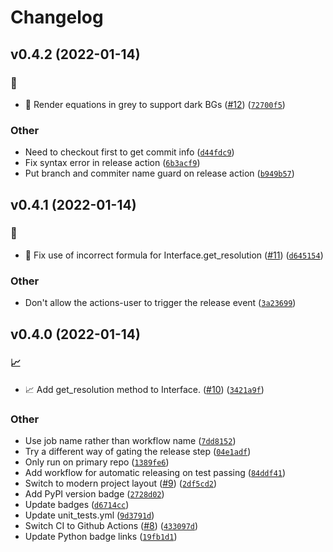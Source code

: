 # Changelog

<!--next-version-placeholder-->

## v0.4.2 (2022-01-14)
### :speech_balloon:
* :speech_balloon: Render equations in grey to support dark BGs ([#12](https://github.com/Data-Only-Greater/convergence/issues/12)) ([`72700f5`](https://github.com/Data-Only-Greater/convergence/commit/72700f527ab49286bf2749e2cc4a1d8dd335bfa8))

### Other
* Need to checkout first to get commit info  ([`d44fdc9`](https://github.com/Data-Only-Greater/convergence/commit/d44fdc9f4f8ac68ebcf27ed2d48f16a4346e5f30))
* Fix syntax error in release action  ([`6b3acf9`](https://github.com/Data-Only-Greater/convergence/commit/6b3acf96f1e824d4da9baadb5c0057a2b0c9e2c5))
* Put branch and commiter name guard on release action  ([`b949b57`](https://github.com/Data-Only-Greater/convergence/commit/b949b57f3537897581b5778d1290eddceb1e8130))

## v0.4.1 (2022-01-14)
### :bug:
* :bug: Fix use of incorrect formula for Interface.get_resolution ([#11](https://github.com/Data-Only-Greater/convergence/issues/11)) ([`d645154`](https://github.com/Data-Only-Greater/convergence/commit/d6451542541e8bf391e4f176eacb4ca5e4880bc6))

### Other
* Don't allow the actions-user to trigger the release event  ([`3a23699`](https://github.com/Data-Only-Greater/convergence/commit/3a236991c5584297d997f0a5076e7e744cdc8f8a))

## v0.4.0 (2022-01-14)
### :chart_with_upwards_trend:
* :chart_with_upwards_trend: Add get_resolution method to Interface. ([#10](https://github.com/Data-Only-Greater/convergence/issues/10)) ([`3421a9f`](https://github.com/Data-Only-Greater/convergence/commit/3421a9ff2aaed9931de1d720dbf35e7cec1e1df0))

### Other
* Use job name rather than workflow name  ([`7dd8152`](https://github.com/Data-Only-Greater/convergence/commit/7dd815204d93b65623b5152fe648a9344da06d4e))
* Try a different way of gating the release step  ([`04e1adf`](https://github.com/Data-Only-Greater/convergence/commit/04e1adf1fc1ddf10c2286aafe5ba0a63bb2fa8f2))
* Only run on primary repo  ([`1389fe6`](https://github.com/Data-Only-Greater/convergence/commit/1389fe6fe9fa4e210e48aa270ab5a39bc4df7b9c))
* Add workflow for automatic releasing on test passing  ([`84ddf41`](https://github.com/Data-Only-Greater/convergence/commit/84ddf415330f90aeec27796ea5b8b9ed5d5351d1))
* Switch to modern project layout ([#9](https://github.com/Data-Only-Greater/convergence/issues/9)) ([`2df5cd2`](https://github.com/Data-Only-Greater/convergence/commit/2df5cd2b36c69460794b7d8677bed993896cd348))
* Add PyPI version badge  ([`2728d02`](https://github.com/Data-Only-Greater/convergence/commit/2728d0244fec61b2a729289acb397a2ad2c9076b))
* Update badges  ([`d6714cc`](https://github.com/Data-Only-Greater/convergence/commit/d6714cca6026a7bccd86489ca85968ea27f16f73))
* Update unit_tests.yml ([`9d3791d`](https://github.com/Data-Only-Greater/convergence/commit/9d3791dd763c4ec33327b749742e2c015ea38e18))
* Switch CI to Github Actions ([#8](https://github.com/Data-Only-Greater/convergence/issues/8)) ([`433097d`](https://github.com/Data-Only-Greater/convergence/commit/433097d6b49cb999d6bde882cca44b2d5b197313))
* Update Python badge links ([`19fb1d1`](https://github.com/Data-Only-Greater/convergence/commit/19fb1d1302fa94cd62559baaba83cbd35f4a1019))
